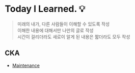 # Today I Learned. 💡
> 미래의 내가, 다른 사람들이 이해할 수 있도록 작성  
> 이해한 내용에 대해서만 나만의 글로 작성  
> 시간이 걸리더라도 새로이 알게 된 내용은 짧더라도 모두 작성
 
## CKA
- [Maintenance](https://github.com/imxsuu/TIL/CKA/Maintenance.md)
